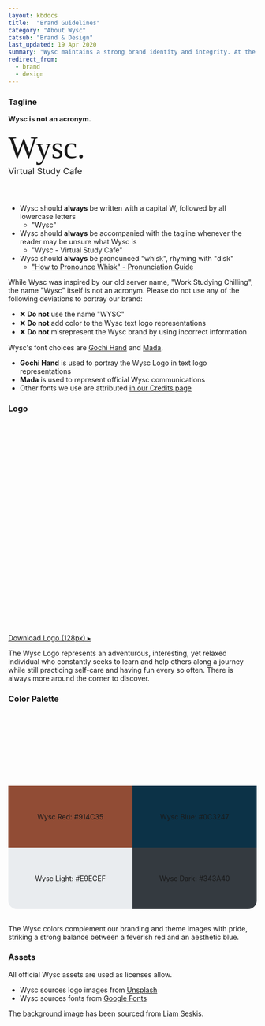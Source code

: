 ```yaml
---
layout: kbdocs
title:  "Brand Guidelines"
category: "About Wysc"
catsub: "Brand & Design"
last_updated: 19 Apr 2020
summary: "Wysc maintains a strong brand identity and integrity. At the intersection of rigorous and relaxed, explorative yet casual, we balance two extremes to provide a flexible, laid-back experience where you can pursue your studies while also taking care of yourself."
redirect_from:
  - brand
  - design
---
```


### Tagline

**Wysc is not an acronym.**

<div class="width100 text-center" style="padding-bottom:3em;">
<span style="font-family:'Gochi Hand';font-size:4.5em;margin-bottom:0.15em;">Wysc.</span>
<br>
<span style="font-size:1.25em;margin-top:0.15em;">Virtual Study Cafe</span>
</div>

- Wysc should **always** be written with a capital W, followed by all lowercase letters
  - "Wysc"
- Wysc should **always** be accompanied with the tagline whenever the reader may be unsure what Wysc is
  - "Wysc - Virtual Study Cafe"
- Wysc should **always** be pronounced "whisk", rhyming with "disk"
  - ["How to Pronounce Whisk" - Pronunciation Guide](https://www.youtube.com/watch?v=SWz09YVZ7Hk)

While Wysc was inspired by our old server name, "Work Studying Chilling", the name "Wysc" itself is not an acronym. Please do not use any of the following deviations to portray our brand:

- &#10060; **Do not** use the name "WYSC"
- &#10060; **Do not** add color to the Wysc text logo representations
- &#10060; **Do not** misrepresent the Wysc brand by using incorrect information

Wysc's font choices are [Gochi Hand](/docs/about/credits#media) and [Mada](/docs/about/credits#media).
  - **Gochi Hand** is used to portray the Wysc Logo in text logo representations
  - **Mada** is used to represent official Wysc communications
  - Other fonts we use are attributed [in our Credits page](/docs/about/credits#media)


### Logo

<div style="background-image:url('/media/ben-white-eeiAnugy2Hs-unsplash.jpg');width:100%;height:400px;background-repeat:no-repeat;background-size:cover;background-position:center;display:flex;justify-content:center;align-items:center;align-content:center;border-radius:calc(35px/2);background-attachment:fixed;">
  <div style="width:15%;padding:15%;box-sizing:border-box;position:relative;">
    <div style="background-image:url('/media/wsc-sp-rounded.png');width:50%;padding:50%;top:0;left:0;background-repeat:no-repeat;background-size:cover;background-position:center;display:flex;justify-content:center;align-items:center;align-content:center;position:absolute;"></div>
    <!-- <img src="/media/wsc-sp-rounded.png" width="100%" class="noselect" style="position:absolute;left:0;top:0;" alt="wysc logo" /> -->
  </div>
</div>
<br>

[Download Logo (128px) &#9656;](/media/wsc-square-sm.png)

The Wysc Logo represents an adventurous, interesting, yet relaxed individual who constantly seeks to learn and help others along a journey while still practicing self-care and having fun every so often. There is always more around the corner to discover.


### Color Palette

<div style="display:flex;flex-wrap:wrap;justify-content:center;align-items:flex-start;align-content:flex-start;">
<div style="background-image:url('/media/speqi/liam-seskis-9NhciG1wq10-unsplash.jpg');width:50%;height:275px;background-repeat:no-repeat;background-size:cover;background-position:center;display:flex;justify-content:center;align-items:flex-end;align-content:center;border-top-left-radius:calc(35px/2);">
  <div class="blogfadeb00" style="width:100%;height:125px;box-sizing:border-box;position:relative;background-color:#914C35;background-repeat:no-repeat;background-size:cover;background-position:center;display:flex;justify-content:center;align-items:center;align-content:center;text-align:center;">
    <span>Wysc Red: #914C35</span>
  </div>
</div>
<div style="background-image:url('/media/T_1hsMH9CQY.jpg');width:50%;height:275px;background-repeat:no-repeat;background-size:cover;background-position:center;display:flex;justify-content:center;align-items:flex-end;align-content:center;border-top-right-radius:calc(35px/2);">
  <div class="blogfadeb00" style="width:100%;height:125px;box-sizing:border-box;position:relative;background-color:#0C3247;background-repeat:no-repeat;background-size:cover;background-position:center;display:flex;justify-content:center;align-items:center;align-content:center;text-align:center;">
    <span>Wysc Blue: #0C3247</span>
  </div>
</div>
</div>
<div style="display:flex;flex-wrap:wrap;justify-content:center;align-items:flex-start;align-content:flex-start;">
<div style="background-color:#e9ecef;width:50%;height:125px;display:flex;justify-content:center;align-items:center;align-content:center;text-align:center;border-bottom-left-radius:calc(35px/2);">
  <span class="blogfadeb00 text-dark">Wysc Light: #E9ECEF</span>
</div>
<div style="background-color:#343A40;width:50%;height:125px;display:flex;justify-content:center;align-items:center;align-content:center;text-align:center;border-bottom-right-radius:calc(35px/2);">
  <span class="blogfadeb00 text-light">Wysc Dark: #343A40</span>
</div>
</div>
<br>

The Wysc colors complement our branding and theme images with pride, striking a strong balance between a feverish red and an aesthetic blue.


### Assets

All official Wysc assets are used as licenses allow.

- Wysc sources logo images from [Unsplash](https://unsplash.com/?utm_source=unsplash&utm_medium=referral&utm_content=creditCopyText)
- Wysc sources fonts from [Google Fonts](https://fonts.google.com)

The [background image](https://unsplash.com/photos/9NhciG1wq10) has been sourced from [Liam Seskis](https://unsplash.com/@liamseskis?utm_source=unsplash&utm_medium=referral&utm_content=creditCopyText).

<!-- ### Fonts

<p style="font-family:'Gochi Hand';font-size:3em;">Gochi Hand</p>

<p style="font-family:'Lato';font-size:3em;">Lato</p>

The [background image](https://unsplash.com/photos/9NhciG1wq10) has been sourced from [Liam Seskis](https://unsplash.com/@liamseskis?utm_source=unsplash&utm_medium=referral&utm_content=creditCopyText) on [Unsplash](https://unsplash.com/?utm_source=unsplash&utm_medium=referral&utm_content=creditCopyText).

<a href="/media/wsc-square-sm.png" download="Wysc Logo">Download Logo ></a>

Work in Progress... -->

